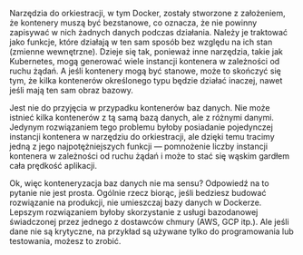 Narzędzia do orkiestracji, w tym Docker, zostały stworzone z założeniem, że kontenery muszą być bezstanowe, co oznacza, że ​​nie powinny zapisywać w nich żadnych danych podczas działania. Należy je traktować jako funkcje, które działają w ten sam sposób bez względu na ich stan (zmienne wewnętrzne). Dzieje się tak, ponieważ inne narzędzia, takie jak Kubernetes, mogą generować wiele instancji kontenera w zależności od ruchu żądań. A jeśli kontenery mogą być stanowe, może to skończyć się tym, że kilka kontenerów określonego typu będzie działać inaczej, nawet jeśli mają ten sam obraz bazowy.

Jest nie do przyjęcia w przypadku kontenerów baz danych. Nie może istnieć kilka kontenerów z tą samą bazą danych, ale z różnymi danymi. Jedynym rozwiązaniem tego problemu byłoby posiadanie pojedynczej instancji kontenera w narzędziu do orkiestracji, ale dzięki temu tracimy jedną z jego najpotężniejszych funkcji — pomnożenie liczby instancji kontenera w zależności od ruchu żądań i może to stać się wąskim gardłem cała prędkość aplikacji.

Ok, więc konteneryzacja baz danych nie ma sensu? Odpowiedź na to pytanie nie jest prosta. Ogólnie rzecz biorąc, jeśli bedziesz budować rozwiązanie na produkcji, nie umieszczaj bazy danych w Dockerze. Lepszym rozwiązaniem byłoby skorzystanie z usługi bazodanowej świadczonej przez jednego z dostawców chmury (AWS, GCP itp.). Ale jeśli dane nie są krytyczne, na przykład są używane tylko do programowania lub testowania, możesz to zrobić.